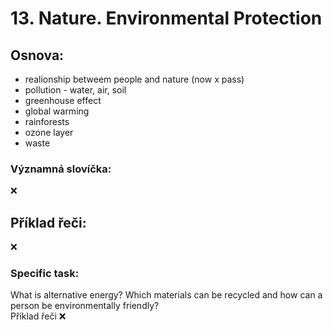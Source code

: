 # 13. Nature. Environmental Protection

## Osnova:

* realionship betweem people and nature (now x pass)
* pollution - water, air, soil
* greenhouse effect
* global warming
* rainforests
* ozone layer
* waste

### Významná slovíčka:
❌

## Příklad řeči:
❌

### Specific task:
What is alternative energy? Which materials can be recycled and how can a person be environmentally friendly?
<br>
Příklad řeči ❌